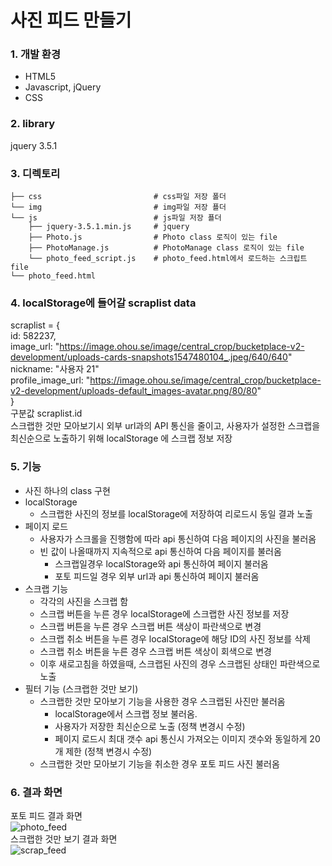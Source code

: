 # 사진 피드 만들기 

### 1. 개발 환경
- HTML5
- Javascript, jQuery 
- CSS

### 2. library
jquery	3.5.1

### 3. 디렉토리     
    ├── css                         # css파일 저장 폴더             
    └── img                         # img파일 저장 푤더                 
    └── js                          # js파일 저장 푤더                    
        ├── jquery-3.5.1.min.js     # jquery                 
        ├── Photo.js                # Photo class 로직이 있는 file                   
        ├── PhotoManage.js          # PhotoManage class 로직이 있는 file                    
        └── photo_feed_script.js    # photo_feed.html에서 로드하는 스크립트 file             
    └── photo_feed.html                             
                             
### 4. localStorage에 들어갈 scraplist data                      
scraplist = {                              
        id: 582237,                                      
        image_url: "https://image.ohou.se/image/central_crop/bucketplace-v2-development/uploads-cards-snapshots1547480104_.jpeg/640/640"          
        nickname: "사용자 21"                        
        profile_image_url: "https://image.ohou.se/image/central_crop/bucketplace-v2-development/uploads-default_images-avatar.png/80/80"                                       
}        
구분값 scraplist.id                                              
스크랩한 것만 모아보기시 외부 url과의 API 통신을 줄이고, 
사용자가 설정한 스크랩을 최신순으로 노출하기 위해 localStorage 에 스크랩 정보 저장 
                               
### 5. 기능 
- 사진 하나의 class 구현                    
- localStorage                    
  - 스크랩한 사진의 정보를 localStorage에 저장하여 리로드시 동일 결과 노출                    
- 페이지 로드                    
  - 사용자가 스크롤을 진행함에 따라 api 통신하여 다음 페이지의 사진을 불러옴                   
  - 빈 값이 나올때까지 지속적으로 api 통신하여 다음 페이지를 불러옴                   
    - 스크랩일경우 localStorage와 api 통신하여 페이지 불러옴                    
    - 포토 피드일 경우 외부 url과 api 통신하여 페이지 불러옴                   
- 스크랩 기능                    
  - 각각의 사진을 스크랩 함                   
  - 스크랩 버튼을 누른 경우 localStorage에 스크랩한 사진 정보를 저장                   
  - 스크랩 버튼을 누른 경우 스크랩 버튼 색상이 파란색으로 변경                   
  - 스크랩 취소 버튼을 누른 경우 localStorage에 해당 ID의 사진 정보를 삭제                   
  - 스크랩 취소 버튼을 누른 경우 스크랩 버튼 색상이 회색으로 변경                   
  - 이후 새로고침을 하였을때, 스크랩된 사진의 경우 스크랩된 상태인 파란색으로 노출                   
- 필터 기능 (스크랩한 것만 보기)                   
  - 스크랩한 것만 모아보기 기능을 사용한 경우 스크랩된 사진만 불러옴                   
    - localStorage에서 스크랩 정보 불러옴.                   
    - 사용자가 저장한 최신순으로 노출 (정책 변경시 수정)                                        
    - 페이지 로드시 최대 갯수 api 통신시 가져오는 이미지 갯수와 동일하게 20개 제한 (정책 변경시 수정)                                                 
  - 스크랩한 것만 모아보기 기능을 취소한 경우 포토 피드 사진 불러옴                   
  

### 6. 결과 화면                     
포토 피드 결과 화면                             
![photo_feed](https://user-images.githubusercontent.com/42309919/101116006-a08aaf80-3627-11eb-9782-07c2211cf3ae.PNG)         
스크랩한 것만 보기 결과 화면                    
![scrap_feed](https://user-images.githubusercontent.com/42309919/101116012-a2547300-3627-11eb-9373-031d37825211.PNG)              

